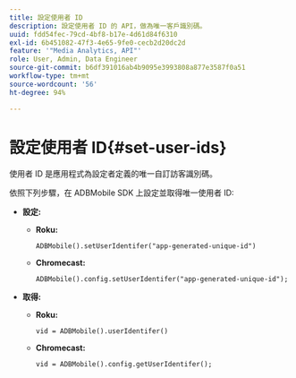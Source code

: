 ```yaml
---
title: 設定使用者 ID
description: 設定使用者 ID 的 API，做為唯一客戶識別碼。
uuid: fdd54fec-79cd-4bf8-b17e-4d61d84f6310
exl-id: 6b451082-47f3-4e65-9fe0-cecb2d20dc2d
feature: '"Media Analytics, API"'
role: User, Admin, Data Engineer
source-git-commit: b6df391016ab4b9095e3993808a877e3587f0a51
workflow-type: tm+mt
source-wordcount: '56'
ht-degree: 94%

---
```


# 設定使用者 ID{#set-user-ids}

使用者 ID 是應用程式為設定者定義的唯一自訂訪客識別碼。

依照下列步驟，在 ADBMobile SDK 上設定並取得唯一使用者 ID:

* **設定:**

   * **Roku:**

      ```
      ADBMobile().setUserIdentifer("app-generated-unique-id")
      ```

   * **Chromecast:**

      ```
      ADBMobile().config.setUserIdentifer("app-generated-unique-id");
      ```

* **取得:**

   * **Roku:**

      ```
      vid = ADBMobile().userIdentifer()
      ```

   * **Chromecast:**

      ```
      vid = ADBMobile().config.getUserIdentifer();
      ```
